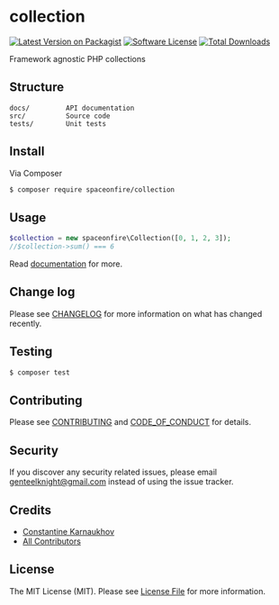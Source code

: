 # collection

[![Latest Version on Packagist][ico-version]][link-packagist]
[![Software License][ico-license]](LICENSE.md)
[![Total Downloads][ico-downloads]][link-downloads]

Framework agnostic PHP collections

## Structure

```
docs/         API documentation
src/          Source code
tests/        Unit tests
```

## Install

Via Composer

``` bash
$ composer require spaceonfire/collection
```

## Usage

``` php
$collection = new spaceonfire\Collection([0, 1, 2, 3]);
//$collection->sum() === 6
```

Read [documentation](./docs/README.md) for more.

## Change log

Please see [CHANGELOG](CHANGELOG.md) for more information on what has changed recently.

## Testing

``` bash
$ composer test
```

## Contributing

Please see [CONTRIBUTING](CONTRIBUTING.md) and [CODE_OF_CONDUCT](CODE_OF_CONDUCT.md) for details.

## Security

If you discover any security related issues, please email genteelknight@gmail.com instead of using the issue tracker.

## Credits

- [Constantine Karnaukhov][link-author]
- [All Contributors][link-contributors]

## License

The MIT License (MIT). Please see [License File](LICENSE.md) for more information.

[ico-version]: https://img.shields.io/packagist/v/spaceonfire/collection.svg?style=flat-square
[ico-license]: https://img.shields.io/badge/license-MIT-brightgreen.svg?style=flat-square
[ico-downloads]: https://img.shields.io/packagist/dt/spaceonfire/collection.svg?style=flat-square

[link-packagist]: https://packagist.org/packages/spaceonfire/collection
[link-downloads]: https://packagist.org/packages/spaceonfire/collection
[link-author]: https://github.com/hustlahusky
[link-contributors]: ../../contributors
